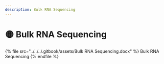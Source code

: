 ```yaml
---
description: Bulk RNA Sequencing
---
```


# 🟡 Bulk RNA Sequencing



{% file src="../../../.gitbook/assets/Bulk RNA Sequencing.docx" %}
Bulk RNA Sequencing
{% endfile %}
